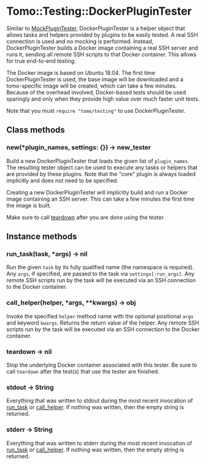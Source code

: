 # Tomo::Testing::DockerPluginTester

Similar to [MockPluginTester](MockPluginTester.md), DockerPluginTester is a helper object that allows tasks and helpers provided by plugins to be easily tested. A real SSH connection is used and no mocking is performed. Instead, DockerPluginTester builds a Docker image containing a real SSH server and runs it, sending all remote SSH scripts to that Docker container. This allows for true end-to-end testing.

The Docker image is based on Ubuntu 18.04. The first time DockerPluginTester is used, the base image will be downloaded and a tomo-specific image will be created, which can take a few minutes. Because of the overhead involved, Docker-based tests should be used sparingly and only when they provide high value over much faster unit tests.

Note that you must `require "tomo/testing"` to use DockerPluginTester.

## Class methods

### new(\*plugin_names, settings: {}) → new_tester

Build a new DockerPluginTester that loads the given list of `plugin_names`. The resulting tester object can be used to execute any tasks or helpers that are provided by these plugins. Note that the "core" plugin is always loaded implicitly and does not need to be specified.

Creating a new DockerPluginTester will implicitly build and run a Docker image containing an SSH server. This can take a few minutes the first time the image is built.

Make sure to call [teardown](#teardown) after you are done using the tester.

## Instance methods

### run_task(task, \*args) → nil

Run the given `task` by its fully qualified name (the namespace is required). Any `args`, if specified, are passed to the task via `settings[:run_args]`. Any remote SSH scripts run by the task will be executed via an SSH connection to the Docker container.

### call_helper(helper, \*args, \*\*kwargs) → obj

Invoke the specified `helper` method name with the optional positional `args` and keyword `kwargs`. Returns the return value of the helper. Any remote SSH scripts run by the task will be executed via an SSH connection to the Docker container.

### teardown → nil

Stop the underlying Docker container associated with this tester. Be sure to call `teardown` after the test(s) that use the tester are finished.

### stdout → String

Everything that was written to stdout during the most recent invocation of [run_task][] or [call_helper][]. If nothing was written, then the empty string is returned.

### stderr → String

Everything that was written to stderr during the most recent invocation of [run_task][] or [call_helper][]. If nothing was written, then the empty string is returned.

[call_helper]: #call_helperhelper-42args-4242kwargs-obj
[run_task]: #run_tasktask-42args-nil
